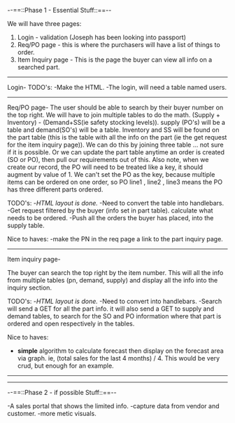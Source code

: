 --==::Phase 1 - Essential Stuff::==--

We will have three pages:
1. Login - validation (Joseph has been looking into passport)
2. Req/PO page - this is where the purchasers will have a list of things to order.
3. Item Inquiry page - This is the page the buyer can view all info on a searched part.

________________________________________________________________________________
Login-
TODO's:
-Make the HTML.
-The login, will need a table named users.

________________________________________________________________________________
Req/PO page-
The user should be able to search by their buyer number on the top right. We will have to join multiple tables to do the math. (Supply + Inventory) - (Demand+SS(ie safety stocking levels)). supply (PO's) will be a table and demand(SO's) will be a table. Inventory and SS will be found on the part table (this is the table with all the info on the part (ie the get request for the item inquiry page)). We can do this by joining three table ... not sure if it is possible. Or we can update the part table anytime an order is created (SO or PO), then pull our requirements out of this. Also note, when we create our record, the PO will need to be treated like a key, it should augment by value of 1. We can't set the PO as the key, because multiple items can be ordered on one order, so PO line1 , line2 , line3 means the PO has three different parts ordered.

TODO's:
-*HTML layout is done.*
-Need to convert the table into handlebars.
-Get request filtered by the buyer (info set in part table). calculate what needs to be ordered.
-Push all the orders the buyer has placed, into the supply table.

Nice to haves:
-make the PN in the req page a link to the part inquiry page.

________________________________________________________________________________
Item inquiry page-

The buyer can search the top right by the item number. This will all the info from multiple tables (pn, demand, supply) and display all the info into the inquiry section.

TODO's:
-*HTML layout is done.*
-Need to convert into handlebars.
-Search will send a GET for all the part info. it will also send a GET to supply and demand tables, to search for the SO and PO information where that part is ordered and open respectively in the tables.

Nice to haves:
- **simple** algorithm to calculate forecast then display on the forecast area via graph. ie, (total sales for the last 4 months) / 4. This would be very crud, but enough for an example.

________________________________________________________________________________
<!-- Structure-

Most likely we will need the following tables.
-user table
-item table (holds all item info).
-demand table(holds all sales order info).
-supply table(holds all the purchase order info). -->

________________________________________________________________________________

--==::Phase 2 - if possible Stuff::==--

-A sales portal that shows the limited info.
-capture data from vendor and customer.
-more metic visuals.
